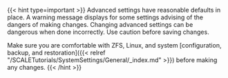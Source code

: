 &NewLine;

{{< hint type=important >}}
Advanced settings have reasonable defaults in place. A warning message displays for some settings advising of the dangers of making changes.
Changing advanced settings can be dangerous when done incorrectly. Use caution before saving changes.

Make sure you are comfortable with ZFS, Linux, and system [configuration, backup, and restoration]({{< relref "/SCALETutorials/SystemSettings/General/_index.md" >}}) before making any changes.
{{< /hint >}}

